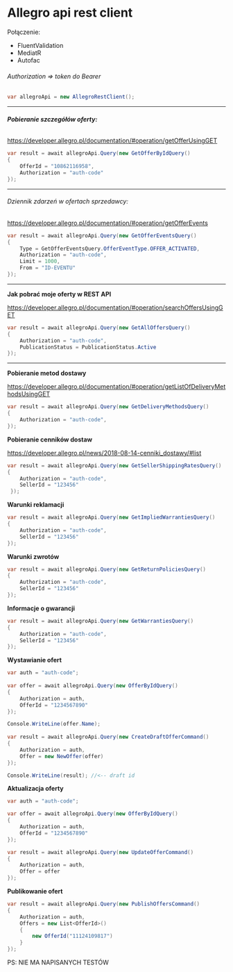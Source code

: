 ﻿# Allegro api rest client

Połączenie:

- FluentValidation
- MediatR
- Autofac

###### Authorization => token do Bearer

```C#
var allegroApi = new AllegroRestClient();
```

--------------------------------------------------------------------------

###### **Pobieranie szczegółów oferty:**

https://developer.allegro.pl/documentation/#operation/getOfferUsingGET

```C#
var result = await allegroApi.Query(new GetOfferByIdQuery()
{
    OfferId = "10862116958",
    Authorization = "auth-code"
});                
```

--------------------------------------------------------------------------

###### Dziennik zdarzeń w ofertach sprzedawcy:

https://developer.allegro.pl/documentation/#operation/getOfferEvents

```C#
var result = await allegroApi.Query(new GetOfferEventsQuery()
{
    Type = GetOfferEventsQuery.OfferEventType.OFFER_ACTIVATED,
    Authorization = "auth-code",
    Limit = 1000,
    From = "ID-EVENTU"
});
```

--------------------------------------------------------------------------

**Jak pobrać moje oferty w REST API**

https://developer.allegro.pl/documentation/#operation/searchOffersUsingGET

```C#
var result = await allegroApi.Query(new GetAllOffersQuery()  
{  
    Authorization = "auth-code",  
    PublicationStatus = PublicationStatus.Active  
});
```

------------------------------------------

**Pobieranie metod dostawy**

https://developer.allegro.pl/documentation/#operation/getListOfDeliveryMethodsUsingGET
```C#
var result = await allegroApi.Query(new GetDeliveryMethodsQuery()
{
    Authorization = "auth-code",
});
```

**Pobieranie cenników dostaw**

https://developer.allegro.pl/news/2018-08-14-cenniki_dostawy/#list

```c#
var result = await allegroApi.Query(new GetSellerShippingRatesQuery()
{
    Authorization = "auth-code",
    SellerId = "123456"
 });
```

**Warunki reklamacji**

```c#
var result = await allegroApi.Query(new GetImpliedWarrantiesQuery()
{
    Authorization = "auth-code",
    SellerId = "123456"
});
```

**Warunki zwrotów**

```c#
var result = await allegroApi.Query(new GetReturnPoliciesQuery()
{
    Authorization = "auth-code",
    SellerId = "123456"
});
```

**Informacje o gwarancji**

```c#
var result = await allegroApi.Query(new GetWarrantiesQuery()
{
    Authorization = "auth-code",
    SellerId = "123456"
});
```
**Wystawianie ofert**
```c#
var auth = "auth-code";
                
var offer = await allegroApi.Query(new OfferByIdQuery()
{
    Authorization = auth,
    OfferId = "1234567890"
});

Console.WriteLine(offer.Name);
                
var result = await allegroApi.Query(new CreateDraftOfferCommand()
{
    Authorization = auth,
    Offer = new NewOffer(offer)
});

Console.WriteLine(result); //<-- draft id
```

**Aktualizacja oferty**
```c#
var auth = "auth-code";

var offer = await allegroApi.Query(new OfferByIdQuery()
{
    Authorization = auth,
    OfferId = "1234567890"
});

var result = await allegroApi.Query(new UpdateOfferCommand()
{
    Authorization = auth,
    Offer = offer
});
```

**Publikowanie ofert**

```c#
var result = await allegroApi.Query(new PublishOffersCommand()
{
    Authorization = auth,
    Offers = new List<OfferId>()
    {
        new OfferId("11124109817")
    }
});
```

PS: NIE MA NAPISANYCH TESTÓW
